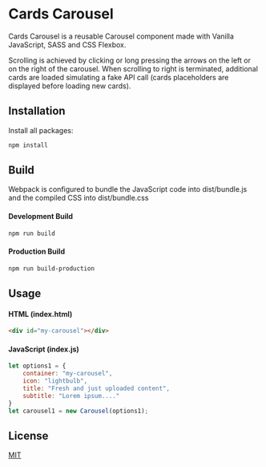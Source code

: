 # Cards Carousel

Cards Carousel is a reusable Carousel component made with Vanilla JavaScript, SASS and CSS Flexbox. 

Scrolling is achieved by clicking or long pressing the arrows on the left or on the right of the carousel. When scrolling to right is terminated, additional cards are loaded simulating a fake API call (cards placeholders are displayed before loading new cards). 

## Installation

Install all packages:

```bash
npm install
```

## Build
Webpack is configured to bundle the JavaScript code into dist/bundle.js and the compiled CSS into dist/bundle.css

#### Development Build

```bash
npm run build
```

#### Production Build

```bash
npm run build-production
```

## Usage

#### HTML (index.html)

```html
<div id="my-carousel"></div>
```

#### JavaScript (index.js)

```javascript
let options1 = {
    container: "my-carousel",
    icon: "lightbulb",
    title: "Fresh and just uploaded content",
    subtitle: "Lorem ipsum...."
}
let carousel1 = new Carousel(options1);
```

## License
[MIT](https://choosealicense.com/licenses/mit/)
